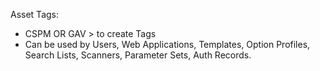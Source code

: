 Asset Tags:
- CSPM OR GAV > to create Tags
- Can be used by Users, Web Applications, Templates, Option Profiles, Search Lists, Scanners, Parameter Sets, Auth Records.

